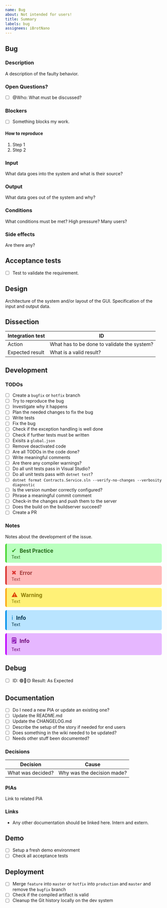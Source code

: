 ```yaml
---
name: Bug
about: Not intended for users! 
title: Summary
labels: bug
assignees: iBrotNano
---
```


## Bug

### Description

A description of the faulty behavior.

### Open Questions?

- [ ] @Who: What must be discussed?

### Blockers

- [ ] Something blocks my work.

#### How to reproduce

1. Step 1
1. Step 2

### Input

What data goes into the system and what is their source?

### Output

What data goes out of the system and why?

### Conditions

What conditions must be met? High pressure? Many users?

### Side effects

Are there any?

## Acceptance tests

- [ ] Test to validate the requirement.

## Design

Architecture of the system and/or layout of the GUI. Specification of the input and output data.

## Dissection

| Integration test | ID                                          |
| --------------- | ------------------------------------------- |
| Action          | What has to be done to validate the system? |
| Expected result | What is a valid result?                     |

## Development

### TODOs

- [ ] Create a `bugfix`  or `hotfix` branch
- [ ] Try to reproduce the bug
- [ ] Investigate why it happens
- [ ] Plan the needed changes to fix the bug
- [ ] Write tests
- [ ] Fix the bug
- [ ] Check if the exception handling is well done
- [ ] Check if further tests must be written
- [ ] Exisits a `global.json`
- [ ] Remove deactivated code
- [ ] Are all TODOs in the code done?
- [ ] Write meaningful comments
- [ ] Are there any compiler warnings?
- [ ] Do all unit tests pass in Visual Studio?
- [ ] Do all unit tests pass with `dotnet test`?
- [ ] `dotnet format Contracts.Service.sln --verify-no-changes --verbosity diagnostic`
- [ ] Is the version number correctly configured?
- [ ] Phrase a meaningful commit comment
- [ ] Check-in the changes and push them to the server
- [ ] Does the build on the buildserver succeed?
- [ ] Create a PR

### Notes

Notes about the development of the issue.

<div style="color:#206815; background-color: #b9ffbe; display: block; padding: 10px 15px; border-left: 5px solid #4bd737; margin: 10px 0; border-radius: 5px"><span style="font-size: 1.4em; padding-right: 10px; color: #309f20;">✔</span><span style="font-size: 1.2em; font-weight: bold;">Best Practice</span><br/>Text</div>
<div style="color:#a03838; background-color: #ffb9b9; display: block; padding: 10px 15px; border-left: 5px solid #db3733; margin: 10px 0; border-radius: 5px"><span style="font-size: 1.4em; padding-right: 10px; color: #db3733;">✖</span><span style="font-size: 1.2em; font-weight: bold;">Error</span><br/>Text</div>
<div style="color:#8a7900; background-color: #fff177; display: block; padding: 10px 15px; border-left: 5px solid #fbac1a; margin: 10px 0; border-radius: 5px"><span style="font-size: 1.4em; padding-right: 10px; color: #dd4200;">⚠</span><span style="font-size: 1.2em; font-weight: bold;">Warning</span><br/>Text</div>
<div style="color:#00314f; background-color: #b9e4ff; display: block; padding: 10px 15px; border-left: 5px solid #0094ec; margin: 10px 0; border-radius: 5px"><span style="font-size: 1.4em; padding-right: 10px; color: #007bc6;">ℹ</span><span style="font-size: 1.2em; font-weight: bold;">Info</span><br/>Text</div>
<div style="color:#6a0176; background-color: #e6b7ff; display: block; padding: 10px 15px; border-left: 5px solid #c004ff; margin: 10px 0; border-radius: 5px"><span style="font-size: 1.4em; padding-right: 10px; color: #8000aa; font-weight: bold;">🗒</span><span style="font-size: 1.2em; font-weight: bold;">Info</span><br/>Text</div>

## Debug

- [ ] ID: 🟢🔴🟡 Result: As Expected

## Documentation

- [ ] Do I need a new PIA or update an existing one?
- [ ] Update the README.md
- [ ] Update the CHANGELOG.md
- [ ] Describe the setup of the story if needed for end users
- [ ] Does something in the wiki needed to be updated?
- [ ] Needs other stuff been documented?

### Decisions

| Decision          | Cause                      |
| ----------------- | -------------------------- |
| What was decided? | Why was the decision made? |

### PIAs

Link to related PIA

### Links

- Any other documentation should be linked here. Intern and extern.

## Demo

- [ ] Setup a fresh demo environment
- [ ] Check all acceptance tests

## Deployment

- [ ] Merge `feature` into `master` or `hotfix` into `production` and `master` and remove the `bugfix` branch
- [ ] Check if the compiled artifact is valid
- [ ] Cleanup the Git history locally on the dev system
